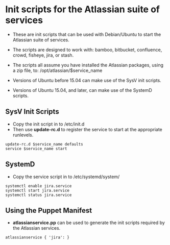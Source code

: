 Init scripts for the Atlassian suite of services 
================================================

* These are init scripts that can be used with Debian/Ubuntu to start the Atlassian suite of services.
* The scripts are designed to work with: bamboo, bitbucket, confluence, crowd, fisheye, jira, or stash.

* The scripts all assume you have installed the Atlassian packages, using a zip file, to: /opt/atlassian/$service_name

* Versions of Ubuntu before 15.04 can make use of the SysV init scripts.
* Versions of Ubuntu 15.04, and later, can make use of the SystemD scripts.


## SysV Init Scripts
* Copy the init script in to /etc/init.d
* Then use **update-rc.d** to register the service to start at the appropriate runlevels.

```
update-rc.d $service_name defaults
service $service_name start
```

## SystemD
* Copy the service script in to /etc/systemd/system/

```
systemctl enable jira.service
systemctl start jira.service
systemctl status jira.service
```



## Using the Puppet Manifest
* **atlassianservice.pp** can be used to generate the init scripts required by the Atlassian services.

```
atlassianservice { 'jira': }
```










